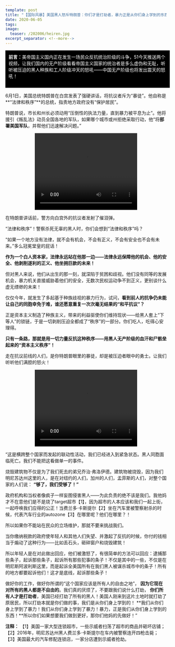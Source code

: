 ```yaml
---
template: post
title: "【国际风暴】美国黑人怒斥特朗普：你们才是打劫者，暴力正是从你们身上学到的东西！"
date: 2020-06-05
tags: 
image:
  teaser: /202006/heiren.jpg
excerpt_separator: <!--more-->
---
```


<div style="width:98%;padding:10px;background-color:black;color:white;margin:0;"><strong>前言：</strong>美帝国主义国内正在发生一场民众反抗统治阶级的斗争，51今天推送两个视频，让我们国内的无产阶级看看帝国主义国家的统治者是多么虚伪和无耻，听听被压迫的黑人种族和工人阶级冲天的怒吼——中国无产阶级也将发出震天的怒吼！<br><br>
</div>

6月1日，美国总统特朗普在白宫发表了强硬讲话，将抗议者斥为“暴徒”。他自称是 **“法律和秩序”**的总统，指责地方政府没有“保护居民”。

特朗普说，市长和州长必须动用“压倒性的执法力量，直到暴力被平息为止”。他将援引《叛乱法》动员全国各地的军队，如果哪个城市或州拒绝采取行动，他“将**部署美国军队**，并帮他们迅速解决问题。”



<div style="text-align:center">
<video width="320" height="240" controls>
  <source src="/videos/heiren1.mp4" type="video/mp4">
哎呀！你的浏览器不支持视频播放。
</video>
</div>

在特朗普讲话前，警方向白宫外的抗议者发射了催泪弹。

“法律和秩序”！警察杀死无辜的黑人时，你们会想到“法律和秩序”吗？

“如果一个地方没有法律，就不会有机会，不会有正义，不会有安全也不会有未来。”多么冠冕堂皇的屁话！

**作为一个白人资本家，法律永远站在他那一边——法律永远保障他的机会、他的安全、他剥削逐利的正义、他坐拥巨款的未来！**

但对黑人来说，他们从出生的那一刻，就深陷于贫困和歧视。他们没有同等的发展机会，暴力机关直接威胁着他们的安全，无数次民权运动争不到正义，更别谈什么虚无缥缈的未来！

仅仅今年，就发生了多起基于种族歧视的暴力行为，试问，**看到前人的抗争仍未能让自己的同胞幸免于难，谁还愿意重复一次次毫无结果的“和平抗议”？**

正是资本主义制造了种族主义，带来的利益驱使你们维持现状——给黑人套上“下等人”的锁链，于是一切剥削压迫全都成了“秩序”的一部分。你们吃人，吃得心安理得。

**只有一条路，那就是用一切力量反抗这种秩序——用黑人无产阶级的血汗和尸骸垒起来的“资本主义秩序”！**

走在抗议前线的人们，是你特朗普眼里的暴徒，却是被压迫者眼中的勇士。让我们听听他们满腔的怒火！



<div style="text-align:center">
<video width="320" height="240" controls>
  <source src="/videos/heiren2.mp4" type="video/mp4">
哎呀！你的浏览器不支持视频播放。
</video>
</div>

“这是横跨整个国家而发起的联动性活动，我们已经进入到紧急状态。黑人同胞面临死亡。我们不能把这看做单一的事件。

烧毁建筑物不仅是为了我们死去的弟兄乔治·弗洛伊德。建筑物被烧毁，因为我们明尼苏达州这里的人，是在对纽约的人们，加州的人们，孟菲斯的人们，对整个国家的人们说： **“够了，我们受够了！”**

政府机构和当权者像疯子一样妄图侵害黑人——为此负责的绝不该是我们。我他妈才不在意他们是不是烧了target超市【1】，因为超市的人本应该和我们一起上街，一起呼唤我们应得的公正！当费兰多·卡斯提尔【2】坐在汽车里被警察射杀的时候，代表汽车行业的autozone【3】在哪里呢？他们在哪里？！

所以如果你不能站在民众的立场维护，那就不要来挑战我们。

当你缴纳税款的政府使年轻人和其他人们失望、并激起了反抗的时候，你付的钱相当于煽动了这种行为——比如丢石头，砸碎窗户和烧毁建筑！

所以年轻人是在对此做出回应，他们被激怒了，有很简单的方法可以回应：逮捕那些条子，起诉那些条子，起诉所有那些犯事的条子！不仅是其中的一些，不仅是在明尼斯阿波利斯这里，而是起诉全美国所有在我们黑人被谋杀城市中的条子！所有的地方都要起诉他们！这才是底线，起诉那些条子！

做好你的工作，做好你所谓的“这个国家应该是所有人的自由之地”， **因为它现在对所有的黑人都是不自由的**。我们真的厌烦了，不要跟我们说什么打劫， **你们所有人才是打劫者**，美国已经打劫了所有的黑人！美国人刚来到这片土地时就打劫了原居民，所以打劫本就是你们做的事，我们是从你们身上学到的！ **我们从你们身上学到了暴力！我们从你们身上学到了暴力！暴力，正是我们从你们身上学到的东西！**所以你们如果想要我们做到更好，那你们他妈的先做好！”



**注释：**
【1】美国一家大型连锁超市，一些示威者扫荡了超市的商品并砸坏店铺；
【2】2016年，明尼苏达州黑人费兰多·卡斯提尔在车内被警察连开四枪击毙；
【3】美国最大的汽车修配连锁店，一家分店遭到示威者抢劫。
